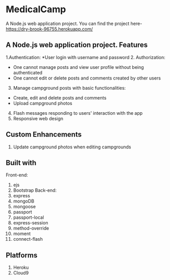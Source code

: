 # MedicalCamp
A Node.js web application project. You can find the project here- https://dry-brook-96755.herokuapp.com/


A Node.js web application project.
Features
----------
1.Authentication:
*User login with username and password
2. Authorization:
* One cannot manage posts and view user profile without being authenticated
* One cannot edit or delete posts and comments created by other users
3. Manage campground posts with basic functionalities:
* Create, edit and delete posts and comments
* Upload campground photos
4. Flash messages responding to users' interaction with the app
5. Responsive web design

Custom Enhancements
--------------------------
1. Update campground photos when editing campgrounds

Built with
----------
Front-end:
1. ejs
2. Bootstrap
Back-end:
1. express
2. mongoDB
3. mongoose
4. passport
5. passport-local
6. express-session
7. method-override
8. moment
9. connect-flash

Platforms
-----------
1. Heroku
2. Cloud9
